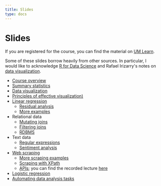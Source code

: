 ```yaml
---
title: Slides
type: docs
---
```


# Slides

If you are registered for the course, you can find the material on [UM Learn](https://universityofmanitoba.desire2learn.com/d2l/login).

Some of these slides borrow heavily from other sources. In particular, I would like to acknowledge [R for Data Science](https://r4ds.had.co.nz/) and Rafael Irizarry's notes on [data visualization](https://rafalab.github.io/dsbook/data-visualization-principles.html).

  - [Course overview](introduction.pdf)
  - [Summary statistics](summary-statistics.pdf)
  - [Data visualization](visualization.pdf)
  - [Principles of effective visualization)](visualization-principles.pdf)
  - [Linear regression](linear-regression.pdf)
    + [Residual analysis](residual-analysis.pdf)
    + [More examples](more-examples.pdf)
  - Relational data
    + [Mutating joins](mutating-joins.pdf)
    + [Filtering joins](filtering-joins.pdf)
    + [RDBMS](intro-rdbms.pdf)
  - Text data
    + [Regular expressions](regex.pdf)
    + [Sentiment analysis](sentiment-analysis.pdf)
  - [Web scraping](web-scraping.pdf)
    + [More scraping examples](more-scraping-examples.pdf)
    + [Scraping with XPath](scraping-xpath.pdf)
    + [APIs](api.pdf); you can find the recorded lecture [here](https://youtu.be/znFXDImRTtc)
  - [Logistic regression](logistic-regression.pdf)
  - [Automating data analysis tasks](automation.pdf)

